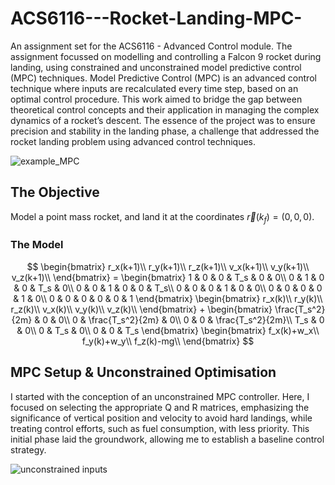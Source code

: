 # ACS6116---Rocket-Landing-MPC-
An assignment set for the ACS6116 - Advanced Control module. The assignment focussed on modelling and controlling a Falcon 9 rocket during landing, using constrained and unconstrained model predictive control (MPC) techniques. Model Predictive Control (MPC) is an advanced control technique where inputs are recalculated every time step, based on an optimal control procedure. This work aimed to bridge the gap between theoretical control concepts and their application in managing the complex dynamics of a rocket’s descent. The essence of the project was to ensure precision and stability in the landing phase, a challenge that addressed the rocket landing problem using advanced control techniques.

![example_MPC](https://miro.medium.com/v2/resize:fit:1000/0*qOIUY20YJ-dhPeVB.png)




## The Objective 
Model a point mass rocket, and land it at the coordinates $\vec r(k_f)=(0, 0, 0)$.

### The Model
$$
    \begin{bmatrix}
        r_x(k+1)\\
        r_y(k+1)\\
        r_z(k+1)\\
        v_x(k+1)\\
        v_y(k+1)\\
        v_z(k+1)\\
    \end{bmatrix}
    =
    \begin{bmatrix}
       1 & 0 & 0 & T_s & 0 & 0\\
       0 & 1 & 0 & 0 & T_s & 0\\
       0 & 0 & 1 & 0 & 0 & T_s\\
       0 & 0 & 0 & 1 & 0 & 0\\
       0 & 0 & 0 & 0 & 1 & 0\\
       0 & 0 & 0 & 0 & 0 & 1
    \end{bmatrix}
    \begin{bmatrix}
        r_x(k)\\
        r_y(k)\\
        r_z(k)\\
        v_x(k)\\
        v_y(k)\\
        v_z(k)\\
    \end{bmatrix}
    +
    \begin{bmatrix}
        \frac{T_s^2}{2m} & 0 & 0\\
        0 & \frac{T_s^2}{2m} & 0\\
        0 & 0 & \frac{T_s^2}{2m}\\
        T_s & 0 & 0\\
        0 & T_s & 0\\
        0 & 0 & T_s
    \end{bmatrix}
    \begin{bmatrix}
        f_x(k)+w_x\\
        f_y(k)+w_y\\
        f_z(k)-mg\\
    \end{bmatrix}
$$


## MPC Setup & Unconstrained Optimisation



I started with the conception of an unconstrained MPC controller. Here, I focused on selecting the appropriate Q and R matrices, emphasizing the significance of vertical position and velocity to avoid hard landings, while treating control efforts, such as fuel consumption, with less priority. This initial phase laid the groundwork, allowing me to establish a baseline control strategy.



![unconstrained inputs](Unconstrained_input_plot.png)
